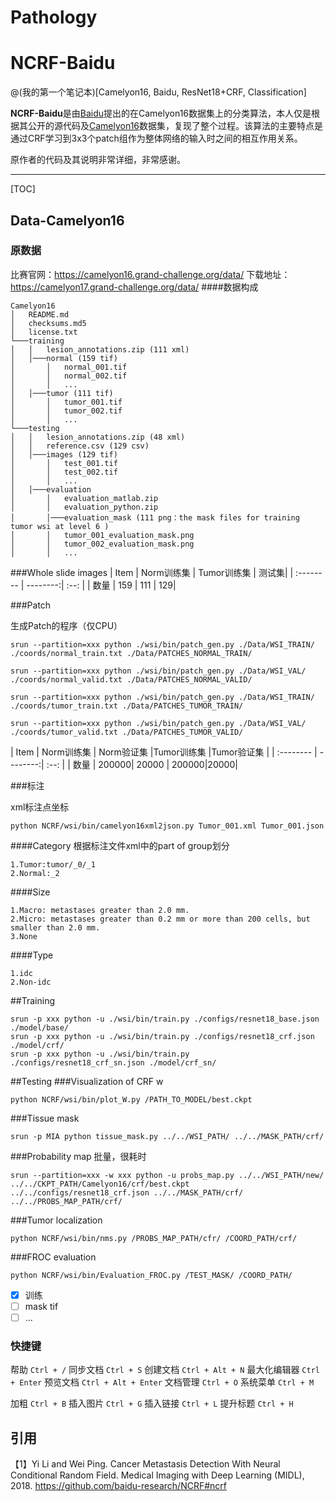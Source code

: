 # Pathology
# NCRF-Baidu 

@(我的第一个笔记本)[Camelyon16, Baidu, ResNet18+CRF, Classification]

**NCRF-Baidu**是由[Baidu](https://github.com/baidu-research/NCRF#ncrf)提出的在Camelyon16数据集上的分类算法，本人仅是根据其公开的源代码及[Camelyon16](https://camelyon16.grand-challenge.org/data/)数据集，复现了整个过程。该算法的主要特点是通过CRF学习到3x3个patch组作为整体网络的输入时之间的相互作用关系。

原作者的代码及其说明非常详细，非常感谢。

-------------------

[TOC]

## Data-Camelyon16

### 原数据
比赛官网：https://camelyon16.grand-challenge.org/data/
下载地址：https://camelyon17.grand-challenge.org/data/
####数据构成
```
Camelyon16
│   README.md
│   checksums.md5    
│	license.txt
└───training
│   │   lesion_annotations.zip (111 xml)
│   │───normal (159 tif)
│       │   normal_001.tif
│       │   normal_002.tif
│       │   ...
│   │───tumor (111 tif)
│       │   tumor_001.tif
│       │   tumor_002.tif
│       │   ...
└───testing
│   │   lesion_annotations.zip (48 xml)
│   │   reference.csv (129 csv)
│   │───images (129 tif)
│       │   test_001.tif
│       │   test_002.tif
│       │   ...
│   │───evaluation
│       │   evaluation_matlab.zip
│       │   evaluation_python.zip
│       │───evaluation_mask (111 png：the mask files for training tumor wsi at level 6 )
│       │   tumor_001_evaluation_mask.png
│       │   tumor_002_evaluation_mask.png
│       │   ...
```

###Whole slide images
| Item      |    Norm训练集 | Tumor训练集  | 测试集|
| :-------- | --------:| :--: |
| 数量  | 159 |  111   | 129|

###Patch

生成Patch的程序（仅CPU）
```
srun --partition=xxx python ./wsi/bin/patch_gen.py ./Data/WSI_TRAIN/ ./coords/normal_train.txt ./Data/PATCHES_NORMAL_TRAIN/

srun --partition=xxx python ./wsi/bin/patch_gen.py ./Data/WSI_VAL/ ./coords/normal_valid.txt ./Data/PATCHES_NORMAL_VALID/

srun --partition=xxx python ./wsi/bin/patch_gen.py ./Data/WSI_TRAIN/ ./coords/tumor_train.txt ./Data/PATCHES_TUMOR_TRAIN/

srun --partition=xxx python ./wsi/bin/patch_gen.py ./Data/WSI_VAL/ ./coords/tumor_valid.txt ./Data/PATCHES_TUMOR_VALID/
```
| Item      |    Norm训练集 |  Norm验证集 |Tumor训练集  |Tumor验证集 |
| :-------- | --------:| :--: |
| 数量  | 200000|  20000   | 200000|20000|


###标注

xml标注点坐标
```
python NCRF/wsi/bin/camelyon16xml2json.py Tumor_001.xml Tumor_001.json
```
####Category
	根据标注文件xml中的part of group划分

	1.Tumor:tumor/_0/_1
	2.Normal:_2

####Size

	1.Macro: metastases greater than 2.0 mm. 
	2.Micro: metastases greater than 0.2 mm or more than 200 cells, but smaller than 2.0 mm. 
	3.None


####Type

	1.idc
	2.Non-idc

##Training
```
srun -p xxx python -u ./wsi/bin/train.py ./configs/resnet18_base.json ./model/base/
srun -p xxx python -u ./wsi/bin/train.py ./configs/resnet18_crf.json ./model/crf/
srun -p xxx python -u ./wsi/bin/train.py ./configs/resnet18_crf_sn.json ./model/crf_sn/
```

##Testing
###Visualization of CRF w

```
python NCRF/wsi/bin/plot_W.py /PATH_TO_MODEL/best.ckpt
```
###Tissue mask
```
srun -p MIA python tissue_mask.py ../../WSI_PATH/ ../../MASK_PATH/crf/
```

###Probability map
批量，很耗时
```
srun --partition=xxx -w xxx python -u probs_map.py ../../WSI_PATH/new/ ../../CKPT_PATH/Camelyon16/crf/best.ckpt ../../configs/resnet18_crf.json ../../MASK_PATH/crf/ ../../PROBS_MAP_PATH/crf/
```

###Tumor localization
```
python NCRF/wsi/bin/nms.py /PROBS_MAP_PATH/cfr/ /COORD_PATH/crf/
```

###FROC evaluation
```
python NCRF/wsi/bin/Evaluation_FROC.py /TEST_MASK/ /COORD_PATH/
```

- [x] 训练
- [ ] mask tif
- [ ] ...

### 快捷键

帮助    `Ctrl + /`
同步文档    `Ctrl + S`
创建文档    `Ctrl + Alt + N`
最大化编辑器    `Ctrl + Enter`
预览文档 `Ctrl + Alt + Enter`
文档管理    `Ctrl + O`
系统菜单    `Ctrl + M` 

加粗    `Ctrl + B`
插入图片    `Ctrl + G`
插入链接    `Ctrl + L`
提升标题    `Ctrl + H`

## 引用

【1】Yi Li and Wei Ping. Cancer Metastasis Detection With Neural Conditional Random Field. Medical Imaging with Deep Learning (MIDL), 2018.
https://github.com/baidu-research/NCRF#ncrf
